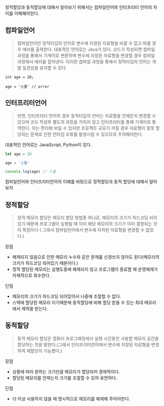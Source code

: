 
정적할당과 동적할당에 대해서 알아보기 위해서는 컴파일언어와 인터프리터 언어의 차이를 이해해야한다.

## 컴파일언어

> 컴파일언어란 정적타입의 언어로 변수에 지정된 자료형을 바꿀 수 없고 바꿀 경우 에러를 출력한다. 대표적인 언어로는 Java가 있다.
코드가 작성되면 컴파일 과정을 통해서 기계어로 변환하며 변수에 지정된 자료형을 변경할 경우 컴파일 과정에서 에러를 잡아낸다. 이러한 컴파일 과정을 통해서 정적타입의 언어는 개발 일관성을 유지할 수 있다.

```javaa
int age = 20;

age = '스물' // error
```



## 인터프리터언어
> 반면, 인터프리터 언어의 경우 동적타입의 언어는 자료형을 언제든지 변경할 수 있으며 코드 작성후 별도의 과정을 거치지 않고 인터프리터를 통해 기계어로 통역한다. 이는 편리해 보일 수 있지만 프로젝트 규모가 커질 경우 자료형이 잘못 할당되는 문제로 인한 런타임 오류를 발생시킬 수 있으므로 주의해야한다.

 대표적인 언어로는 JavaScript, Python이 있다.

```jsx
let age = 20

age = '스물'

console.log(age) // 스물
```

컴파일언어와 인터프리터언어의 이해를 바탕으로 정적할당과 동적 할당에 대해서 알아보자

## 정적할당

> 정적 메모리 할당은 메모리 할당 방법중 하나로, 메모리의 크기가 하드코딩 되어 있기 때문에 프로그램이 실행될 때 이미 해당 메모리의 크기가 이미 결정되는 것이 특징이다 ( 그래서 컴파일언어에서 변수에 지적된 자료형을 변경할 수 없었다.)

장점 

- 해제되지 않음으로 인한 메모리 누수와 같은 문제를 신경쓰지 않아도 된다(메모리의 크키가 하드코딩 되어있기 때문이다.)
- 정적 할당된 메모리는 실행도중에 해제되지 않고 프로그램이 종료할 때 운영체제가 자체적으로 회수한다.

단점 

- 메모리의 크기가 하드코딩 되어있어서 나중에 조절할 수 없다.
- 스택에 할당된 메모리 이기때문에 동적할당에 비해 할당 받을 수 있는 최대 메모리에서 제약을 받는다.

## 동적할당

> 동적 메모리 할당은 컴퓨터 프로그래밍에서 실행 시간동안 사용할 메모리 공간을 할당하는 것을 말한다.(그래서 인터프리터언어에서 변수에 지정된 자료형을 변경하여 재할당이 가능했다.)

장점

- 상황에 따라 원하는 크기만큼 메모리가 할당되어 경제적이다.
- 할당된 메모리를 언제는지 크기를 조절할 수 있어 유연하다.

단점

- 더 이상 사용하지 않을 때 명시적으로 메모리를 해제해 주어야한다.
